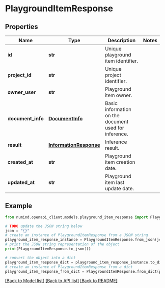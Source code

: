 # PlaygroundItemResponse


## Properties

Name | Type | Description | Notes
------------ | ------------- | ------------- | -------------
**id** | **str** | Unique playground item identifier. | 
**project_id** | **str** | Unique project identifier. | 
**owner_user** | **str** | Playground item owner. | 
**document_info** | [**DocumentInfo**](DocumentInfo.md) | Basic information on the document used for inference. | 
**result** | [**InformationResponse**](InformationResponse.md) | Inference result. | 
**created_at** | **str** | Playground item creation date. | 
**updated_at** | **str** | Playground item last update date. | 

## Example

```python
from numind.openapi_client.models.playground_item_response import PlaygroundItemResponse

# TODO update the JSON string below
json = "{}"
# create an instance of PlaygroundItemResponse from a JSON string
playground_item_response_instance = PlaygroundItemResponse.from_json(json)
# print the JSON string representation of the object
print(PlaygroundItemResponse.to_json())

# convert the object into a dict
playground_item_response_dict = playground_item_response_instance.to_dict()
# create an instance of PlaygroundItemResponse from a dict
playground_item_response_from_dict = PlaygroundItemResponse.from_dict(playground_item_response_dict)
```
[[Back to Model list]](../README.md#documentation-for-models) [[Back to API list]](../README.md#documentation-for-api-endpoints) [[Back to README]](../README.md)


